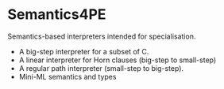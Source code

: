 # Semantics4PE
Semantics-based interpreters intended for specialisation.

- A big-step interpreter for a subset of C.
- A linear interpreter for Horn clauses (big-step to small-step)
- A regular path interpreter (small-step to big-step).
- Mini-ML semantics and types
